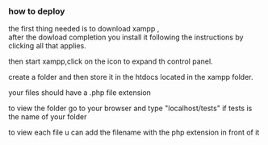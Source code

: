 <h3>how to deploy</h3>
<p>the first thing needed is to download xampp , <br> after the dowload completion you install it following the instructions by clicking all that applies.</>
<p>then start xampp,click on the icon to expand th control panel.</p>
<p>create a folder and then store it in the htdocs located in the xampp folder.</p>
<p>your files should have a .php file extension</p>
<p>to view the folder go to your browser and type "localhost/tests" if tests is the name of your folder</p>
<p>to view each file u can add the filename with the php extension in front of it</P>
